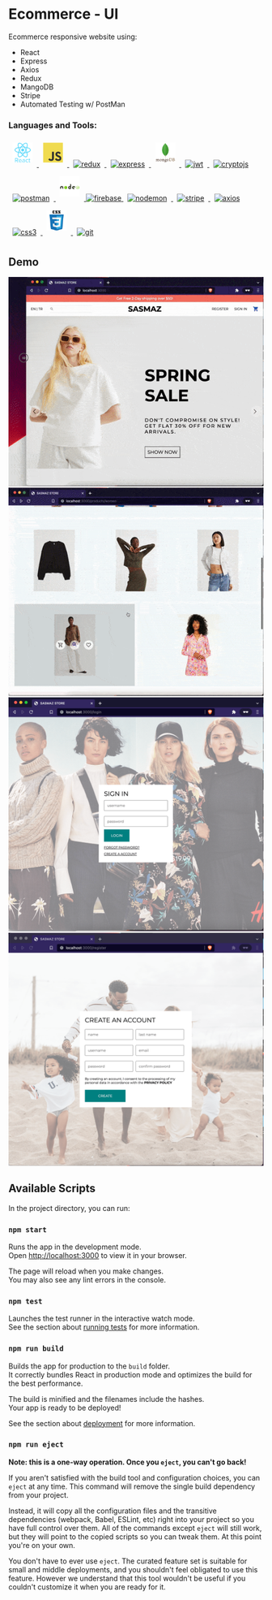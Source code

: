 # Ecommerce - UI
Ecommerce responsive website using:
- React
- Express
- Axios
- Redux 
- MangoDB
- Stripe
- Automated Testing w/ PostMan

<h3 align="left">Languages and Tools:</h3>
<p align="left">
  <a href="https://reactjs.org/" target="_blank" rel="noreferrer"> <img src="https://raw.githubusercontent.com/devicons/devicon/master/icons/react/react-original-wordmark.svg" alt="react" width="40" height="40" hspace="8" vspace="8"/> </a>
  <a href="https://developer.mozilla.org/en-US/docs/Web/JavaScript" target="_blank" rel="noreferrer"> <img src="https://raw.githubusercontent.com/devicons/devicon/master/icons/javascript/javascript-original.svg" alt="javascript" width="40" height="40" hspace="8" vspace="8"/> </a>
  <a href="https://redux.js.org" target="_blank" rel="noreferrer"> <img src="https://redux.js.org/img/redux-logo-landscape.png" alt="redux"  height="40" hspace="8" vspace="8"/> </a>
  <a href="https://expressjs.com" target="_blank" rel="noreferrer"> <img src="https://expressjs.com/images/express-facebook-share.png" alt="express"  height="40" hspace="8" vspace="8"/> </a>
  <a href="https://www.mongodb.com/" target="_blank" rel="noreferrer"> <img src="https://raw.githubusercontent.com/devicons/devicon/master/icons/mongodb/mongodb-original-wordmark.svg" alt="mongodb" width="40" height="40" hspace="8" vspace="8"/> </a>
  <a href="https://jwt.io" target="_blank" rel="noreferrer"> <img src="https://seeklogo.com/images/J/jwt-logo-65D86B4640-seeklogo.com.png" alt="jwt" width="40" height="40" hspace="8" vspace="8"/> </a>
  <a href="https://cryptojs.gitbook.io/docs/" target="_blank" rel="noreferrer"> <img src="https://1252457264-files.gitbook.io/~/files/v0/b/gitbook-legacy-files/o/spaces%2F-LVOh1OI8lhWfR_994H2%2Favatar.png?generation=1546620224707409&alt=media" alt="cryptojs" width="40" height="40" hspace="8" vspace="8"/> </a>
  <a href="https://postman.com" target="_blank" rel="noreferrer"> <img src="https://www.vectorlogo.zone/logos/getpostman/getpostman-icon.svg" alt="postman" width="40" height="40" hspace="8" vspace="8"/> </a>
  <a href="https://nodejs.org" target="_blank" rel="noreferrer"> <img src="https://raw.githubusercontent.com/devicons/devicon/master/icons/nodejs/nodejs-original-wordmark.svg" alt="nodejs" width="40" height="40" hspace="8" vspace="8"/> </a>
  <a href="https://firebase.google.com/" target="_blank" rel="noreferrer"> <img src="https://www.vectorlogo.zone/logos/firebase/firebase-icon.svg" alt="firebase" width="40" height="40" /> </a>
  <a href="https://nodemon.io" target="_blank" rel="noreferrer"> <img src="https://user-images.githubusercontent.com/13700/35731649-652807e8-080e-11e8-88fd-1b2f6d553b2d.png" alt="nodemon" width="40" height="40" hspace="8" vspace="8"/> </a>
  <a href="https://stripe.com" target="_blank" rel="noreferrer"> <img src="https://upload.wikimedia.org/wikipedia/commons/thumb/b/ba/Stripe_Logo%2C_revised_2016.svg/640px-Stripe_Logo%2C_revised_2016.svg.png" alt="stripe" height="40" hspace="8" vspace="8"/> </a>
  <a href="https://axios-http.com/" target="_blank" rel="noreferrer"> <img src="https://user-images.githubusercontent.com/8939680/57233884-20344080-6fe5-11e9-8df3-0df1282e1574.png" alt="axios" height="40" hspace="8" vspace="8"/> </a>
	<a href="https://mui.com/" target="_blank" rel="noreferrer"> <img src="https://mui.com/static/logo.png" alt="css3" width="40" height="40" hspace="8" vspace="8"/> </a>
	<a href="https://www.w3schools.com/css/" target="_blank" rel="noreferrer"> <img src="https://raw.githubusercontent.com/devicons/devicon/master/icons/css3/css3-original-wordmark.svg" alt="css3" width="40" height="40" hspace="8" vspace="8"/> </a>
	<a href="https://git-scm.com/" target="_blank" rel="noreferrer"> <img src="https://www.vectorlogo.zone/logos/git-scm/git-scm-icon.svg" alt="git" width="40" height="40" hspace="8" vspace="8"/> </a>
</p>

## Demo
<p align="center">
  <img src="https://github.com/sasmazonur/ecommerce-ui/blob/main/demo/page_demo.gif" alt="page_demo" />
  <img src="https://github.com/sasmazonur/ecommerce-ui/blob/main/demo/order_demo.gif" alt="order_demo" />
  <img src="https://github.com/sasmazonur/ecommerce-ui/blob/main/demo/login_demo.png" alt="login_demo" />
  <img src="https://github.com/sasmazonur/ecommerce-ui/blob/main/demo/register_demo.png" alt="register_demo" />

</p>

## Available Scripts

In the project directory, you can run:

### `npm start`

Runs the app in the development mode.\
Open [http://localhost:3000](http://localhost:3000) to view it in your browser.

The page will reload when you make changes.\
You may also see any lint errors in the console.

### `npm test`

Launches the test runner in the interactive watch mode.\
See the section about [running tests](https://facebook.github.io/create-react-app/docs/running-tests) for more information.

### `npm run build`

Builds the app for production to the `build` folder.\
It correctly bundles React in production mode and optimizes the build for the best performance.

The build is minified and the filenames include the hashes.\
Your app is ready to be deployed!

See the section about [deployment](https://facebook.github.io/create-react-app/docs/deployment) for more information.

### `npm run eject`

**Note: this is a one-way operation. Once you `eject`, you can't go back!**

If you aren't satisfied with the build tool and configuration choices, you can `eject` at any time. This command will remove the single build dependency from your project.

Instead, it will copy all the configuration files and the transitive dependencies (webpack, Babel, ESLint, etc) right into your project so you have full control over them. All of the commands except `eject` will still work, but they will point to the copied scripts so you can tweak them. At this point you're on your own.

You don't have to ever use `eject`. The curated feature set is suitable for small and middle deployments, and you shouldn't feel obligated to use this feature. However we understand that this tool wouldn't be useful if you couldn't customize it when you are ready for it.
